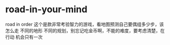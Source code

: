 # road-in-your-mind

road  in order  这个是款非常考验智力的游戏，看地图预测自己要偶组多少步，该怎么走 不同的地形 不同的规划，别忘记吃金币啊，不能的难度，要考虑清楚，在行动 机会只有一次
